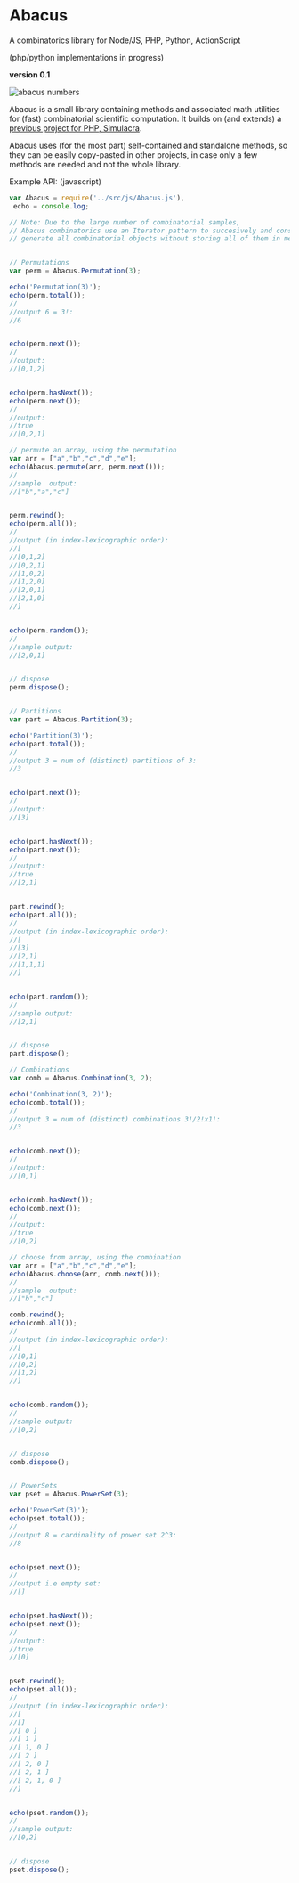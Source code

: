 # Abacus
A combinatorics library for Node/JS, PHP, Python, ActionScript

(php/python implementations in progress)

**version 0.1**

![abacus numbers](/abacus.jpg)

Abacus is a small library containing methods and associated math utilities for (fast) combinatorial scientific computation. It builds on (and extends) a [previous project for PHP, Simulacra](https://github.com/foo123/Simulacra).

Abacus uses (for the most part) self-contained and standalone methods, so they can be easily copy-pasted in other projects, in case only a few methods are needed and not the whole library.


Example API: (javascript)
```javascript
var Abacus = require('../src/js/Abacus.js'),
 echo = console.log;

// Note: Due to the large number of combinatorial samples,
// Abacus combinatorics use an Iterator pattern to succesively and consistently
// generate all combinatorial objects without storing all of them in memory at once


// Permutations
var perm = Abacus.Permutation(3);

echo('Permutation(3)');
echo(perm.total());
//
//output 6 = 3!:
//6


echo(perm.next());
//
//output:
//[0,1,2]


echo(perm.hasNext());
echo(perm.next());
//
//output:
//true
//[0,2,1]

// permute an array, using the permutation
var arr = ["a","b","c","d","e"];
echo(Abacus.permute(arr, perm.next()));
//
//sample  output:
//["b","a","c"]


perm.rewind();
echo(perm.all());
//
//output (in index-lexicographic order):
//[
//[0,1,2]
//[0,2,1]
//[1,0,2]
//[1,2,0]
//[2,0,1]
//[2,1,0]
//]


echo(perm.random());
//
//sample output:
//[2,0,1]


// dispose
perm.dispose();


// Partitions
var part = Abacus.Partition(3);

echo('Partition(3)');
echo(part.total());
//
//output 3 = num of (distinct) partitions of 3:
//3


echo(part.next());
//
//output:
//[3]


echo(part.hasNext());
echo(part.next());
//
//output:
//true
//[2,1]


part.rewind();
echo(part.all());
//
//output (in index-lexicographic order):
//[
//[3]
//[2,1]
//[1,1,1]
//]


echo(part.random());
//
//sample output:
//[2,1]


// dispose
part.dispose();

// Combinations
var comb = Abacus.Combination(3, 2);

echo('Combination(3, 2)');
echo(comb.total());
//
//output 3 = num of (distinct) combinations 3!/2!x1!:
//3


echo(comb.next());
//
//output:
//[0,1]


echo(comb.hasNext());
echo(comb.next());
//
//output:
//true
//[0,2]

// choose from array, using the combination
var arr = ["a","b","c","d","e"];
echo(Abacus.choose(arr, comb.next()));
//
//sample  output:
//["b","c"]

comb.rewind();
echo(comb.all());
//
//output (in index-lexicographic order):
//[
//[0,1]
//[0,2]
//[1,2]
//]


echo(comb.random());
//
//sample output:
//[0,2]


// dispose
comb.dispose();


// PowerSets
var pset = Abacus.PowerSet(3);

echo('PowerSet(3)');
echo(pset.total());
//
//output 8 = cardinality of power set 2^3:
//8


echo(pset.next());
//
//output i.e empty set:
//[]


echo(pset.hasNext());
echo(pset.next());
//
//output:
//true
//[0]


pset.rewind();
echo(pset.all());
//
//output (in index-lexicographic order):
//[
//[]
//[ 0 ]
//[ 1 ]
//[ 1, 0 ]
//[ 2 ]
//[ 2, 0 ]
//[ 2, 1 ]
//[ 2, 1, 0 ]
//]


echo(pset.random());
//
//sample output:
//[0,2]


// dispose
pset.dispose();
```